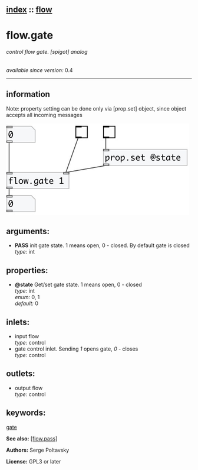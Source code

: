 [index](index.html) :: [flow](category_flow.html)
---

# flow.gate

###### control flow gate. [spigot] analog

*available since version:* 0.4

---


## information
Note: property setting can be done only via [prop.set] object, since object
            accepts all incoming messages



[![example](../examples/img/flow.gate.jpg)](../examples/pd/flow.gate.pd)



## arguments:

* **PASS**
init gate state. 1 means open, 0 - closed. By default gate is closed<br>
_type:_ int<br>





## properties:

* **@state** 
Get/set gate state. 1 means open, 0 - closed<br>
_type:_ int<br>
_enum:_ 0, 1<br>
_default:_ 0<br>



## inlets:

* input flow<br>
_type:_ control
* gate control inlet. Sending *1* opens gate, *0* - closes<br>
_type:_ control



## outlets:

* output flow<br>
_type:_ control



## keywords:

[gate](keywords/gate.html)



**See also:**
[\[flow.pass\]](flow.pass.html)




**Authors:** Serge Poltavsky




**License:** GPL3 or later





